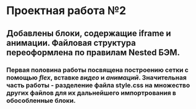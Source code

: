 # Проектная работа №2
## Добавлены блоки, содержащие **iframe** и **анимации**. Файловая структура переоформлена по правилам **Nested БЭМ**.
### Первая половина работы посвящена построению сетки с помощью _flex_, вставке _видео_ и _анимаций_. Значительная часть работы - разделение файла **style.css** на множество других файлов для их дальнейшего импортрования в обособленные блоки.